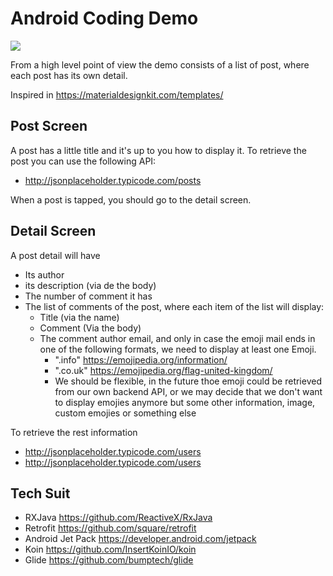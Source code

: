 # Android Coding Demo

<a href="https://codecov.io/gh/RoberMiranda92/Post-List">
  <img src="https://codecov.io/gh/RoberMiranda92/Post-List/branch/develop/graph/badge.svg?token=ZKK03HD0MI" />
</a>

From a high level point of view the demo consists of a list of post, where each post has its own detail.

Inspired in https://materialdesignkit.com/templates/

## Post Screen
A post has a little title and it's up to you how to display it.
To retrieve the post you can use the following API:

 * http://jsonplaceholder.typicode.com/posts

When a post is tapped, you should go to the detail screen.

## Detail Screen
A post detail will have

* Its author
* its description (via de the body)
* The number of comment it has
* The list of comments of the post, where each item of the list will display:
    * Title (via the name)
    * Comment (Via the body)
    * The comment author email, and only in case the emoji mail ends in one of the following formats, we need to display at least one Emoji.
        * ".info" https://emojipedia.org/information/
        * ".co.uk" https://emojipedia.org/flag-united-kingdom/
        * We should be flexible, in the future thoe emoji could be retrieved from our own backend API,
        or we may decide that we don't want to display emojies anymore but some other information, image, custom emojies or something else

To retrieve the rest information
* http://jsonplaceholder.typicode.com/users
* http://jsonplaceholder.typicode.com/users

## Tech Suit
* RXJava https://github.com/ReactiveX/RxJava
* Retrofit https://github.com/square/retrofit
* Android Jet Pack https://developer.android.com/jetpack
* Koin https://github.com/InsertKoinIO/koin
* Glide https://github.com/bumptech/glide
